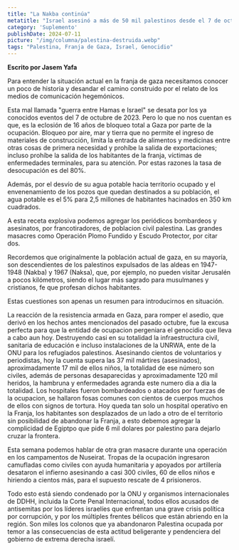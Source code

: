 ```yaml
---
title: "La Nakba continúa"
metatitle: "Israel asesinó a más de 50 mil palestinos desde el 7 de octubre"
category: 'Suplemento'
publishDate: 2024-07-11
picture: "/img/columna/palestina-destruida.webp"
tags: "Palestina, Franja de Gaza, Israel, Genocidio"
---
```

**Escrito por Jasem Yafa**

Para entender la situación actual en la franja de gaza necesitamos conocer un poco de historia y desandar el camino construido por el relato de los medios de comunicación hegemónicos.

Esta mal llamada "guerra entre Hamas e Israel" se desata por los ya conocidos eventos del 7 de octubre de 2023. Pero lo que no nos cuentan es que, es la eclosión de 16 años de bloqueo total a Gaza por parte de la ocupación. Bloqueo por aire, mar y tierra que no permite el ingreso de materiales de construcción, limita la entrada de alimentos y medicinas entre otras cosas de primera necesidad y prohíbe la salida de exportaciones; incluso prohíbe la salida de los habitantes de la franja, víctimas de enfermedades terminales, para su atención. Por estas razones la tasa de desocupación es del 80%.

Además, por el desvío de su agua potable hacia territorio ocupado y el envenenamiento de los pozos que quedan destinados a su población, el agua potable es el 5% para 2,5 millones de habitantes hacinados en 350 km cuadrados.

A esta receta explosiva podemos agregar los periódicos bombardeos y asesinatos, por francotiradores, de poblacion civil palestina. Las grandes masacres como Operación Plomo Fundido y Escudo Protector, por citar dos.

Recordemos que originalmente la población actual de gaza, en su mayoría, son descendientes de los palestinos expulsados de las aldeas en 1947-1948 (Nakba) y 1967 (Naksa), que, por ejemplo, no pueden visitar Jerusalén a pocos kilómetros, siendo el lugar más sagrado para musulmanes y cristianos, fe que profesan dichos habitantes.

Estas cuestiones son apenas un resumen para introducirnos en situación.

La reacción de la resistencia armada en Gaza, para romper el asedio, que derivó en los hechos antes mencionados del pasado octubre, fue la excusa perfecta para que la entidad de ocupacion pergeniara el genocidio que Ileva a cabo aun hoy. Destruyendo casi en su totalidad la infraestructura civil, sanitaria de educación e incluso instalaciones de la UNRWA, ente de la ONU para los refugiados palestinos. Asesinando cientos de voluntarios y periodistas, hoy la cuenta supera las 37 mil mártires (asesinados), aproximadamente 17 mil de ellos niños, la totalidad de ese número son civiles, además de personas desaparecidas y aproximadamente 120 mil heridos, la hambruna y enfermedades agranda este numero dia a dia la totalidad. Los hospitales fueron bombardeados o atacados por fuerzas de la ocupacion, se hallaron fosas comunes con cientos de cuerpos muchos de ellos con signos de tortura. Hoy queda tan solo un hospital operativo en la Franja, los habitantes son desplazados de un lado a otro de el territorio sin posibilidad de abandonar la Franja, a esto debemos agregar la complicidad de Egiptpo que pide 6 mil dolares por palestino para dejarlo cruzar la frontera.

Esta semana podemos hablar de otra gran masacre durante una operación en los campamentos de Nuseirat. Tropas de la ocupación ingresaron camufladas como civiles con ayuda humanitaria y apoyados por artillería desataron el infierno asesinando a casi 300 civiles, 60 de ellos niños e hiriendo a cientos más, para el supuesto rescate de 4 prisioneros.

Todo esto está siendo condenado por la ONU y organismos internacionales de DDHH, incluida la Corte Penal Internacional, todos ellos acusados de antisemitas por los líderes israelíes que enfrentan una grave crisis política por corrupción, y por los múltiples frentes bélicos que están abriendo en la región. Son miles los colonos que ya abandonaron Palestina ocupada por temor a las consecuencias de esta actitud beligerante y pendenciera del gobierno de extrema derecha israelí.